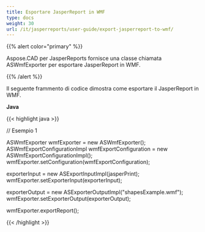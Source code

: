 ```yaml
---
title: Esportare JasperReport in WMF
type: docs
weight: 30
url: /it/jasperreports/user-guide/export-jasperreport-to-wmf/
---
```


{{% alert color="primary" %}}

Aspose.CAD per JasperReports fornisce una classe chiamata ASWmfExporter per esportare JasperReport in WMF.

{{% /alert %}}

Il seguente frammento di codice dimostra come esportare il JasperReport in WMF.

**Java**

{{< highlight java >}}

// Esempio 1

ASWmfExporter wmfExporter = new ASWmfExporter();
ASWmfExportConfigurationImpl wmfExportConfiguration = new ASWmfExportConfigurationImpl();
wmfExporter.setConfiguration(wmfExportConfiguration);

exporterInput = new ASExportInputImpl(jasperPrint);
wmfExporter.setExporterInput(exporterInput);

exporterOutput = new ASExporterOutputImpl("shapesExample.wmf");
wmfExporter.setExporterOutput(exporterOutput);

wmfExporter.exportReport();

{{< /highlight >}}
